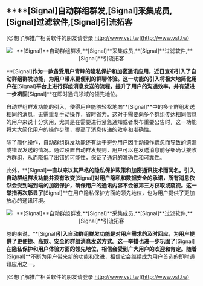 ## ****[Signal]**自动群组群发,**[Signal]**采集成员,**[Signal]**过滤软件,**[Signal]**引流拓客**

[😍想了解推广相关软件的朋友请登录 http://www.vst.tw](http://www.vst.tw)

 <center><img src="https://vst.tw/MP4/tuiguang/png/1.png" alt="**[Signal]**自动群组群发,**[Signal]**采集成员,**[Signal]**过滤软件,**[Signal]**引流拓客"></center>

**[Signal]**作为一款备受用户青睐的隐私保护和加密通讯应用，近日宣布引入了自动群组群发功能，为用户带来更便利的群聊体验。这一功能的引入将极大地简化用户在**[Signal]**平台上进行群组消息发送的流程，提升了用户的沟通效率，并有望进一步巩固**[Signal]**在即时通讯领域的领先地位。

自动群组群发功能的引入，使得用户能够轻松地向**[Signal]**中的多个群组发送相同的消息，无需重复手动操作，省时省力。这对于需要向多个群组传达相同信息的用户来说十分实用，尤其是在需要进行紧急通知或者发布重要公告时，这一功能将大大简化用户的操作步骤，提高了消息传递的效率和准确性。

除了简化操作，自动群组群发功能还有助于避免用户因手动操作疏忽而导致的遗漏或错误发送的情况。通过设置自动群发规则，用户可以在发送消息前仔细确认接收方群组，从而降低了出错的可能性，保证了通讯的准确性和可靠性。

此外，**[Signal]**一直以来以其严格的隐私保护政策和加密通讯技术而闻名。引入自动群组群发功能并没有改变**[Signal]**对用户隐私和数据安全的承诺，所有消息依然会受到端到端的加密保护，确保用户的通讯内容不会被第三方获取或窥视。这一举措再次彰显了**[Signal]**在用户隐私保护方面的领先地位，也为用户提供了更加放心的通讯环境。

 <center><img src="https://vst.tw/MP4/tuiguang/png/3.png" alt="**[Signal]**自动群组群发,**[Signal]**采集成员,**[Signal]**过滤软件,**[Signal]**引流拓客"></center>

总的来说，**[Signal]**引入自动群组群发功能是对用户需求的及时回应，为用户提供了更便捷、高效、安全的群组消息发送方式。这一举措也进一步巩固了**[Signal]**在隐私保护和用户体验方面的领先地位，相信会受到广大用户的欢迎和肯定。随着**[Signal]**不断为用户带来新的功能和改进，相信它会继续成为用户首选的即时通讯应用之一。

[😍想了解推广相关软件的朋友请登录 http://www.vst.tw](http://www.vst.tw)



